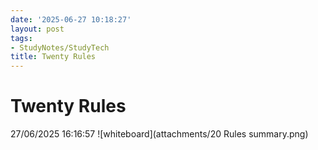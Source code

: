 ```yaml
---
date: '2025-06-27 10:18:27'
layout: post
tags:
- StudyNotes/StudyTech
title: Twenty Rules
---
```


# Twenty Rules

27/06/2025 16:16:57
![whiteboard](attachments/20 Rules summary.png)
